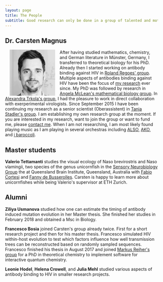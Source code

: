 ```yaml
---
layout: page
title: The People
subtitle: Good research can only be done in a group of talented and motivated people.
---
```



## Dr. Carsten Magnus

<img src="/img/carsten2.jpg" alt="Drawing" style="width: 150px;" hspace="15px" align="left"/>  After having studied mathematics, chemistry, and German literature in Münster, Germany, I transferred to theoretical biology for his PhD. Already then I started working on antibody binding against HIV in [Roland Regoes' group][link Roland]. Multiple aspects of antibodies binding against HIV have been the focus of [my research][link my research] ever since. My PhD was followed by research in [Angela McLean's mathematical biology group][link Oxford]. In [Alexandra Trkola's group][link Alexandra], I had the pleasure to work in direct collaboration with exerperimental virologists. Since September 2015 I have been continuing my research as a senior scientist (Oberassistent) in [Tanja Stadler's group][link Tanja]. I am establishing my own research group at the moment. If you are interested in my research, want to join the group or want to fund me, please [contact me][link contact]. When I am not researching, I am most likely found playing music as I am playing in several orchestras including [ALSO][link also], [AKO][link ako], and [i baroccoli][link Brokkoli].


## Master students

**Valerio Tettamanti** studies the visual ecology of Naso brevirostris and Naso vlamingii, two species of the genus unicornfish in the [Sensory Neurobiology Group][link Sensory Biology] the at Queensland Brain Institute, Queensland, Australia with [Fabio Cortesi][link Fabio Cortesi] and [Fanny de Busserolles][link Fanny]. Carsten is happy to learn more about unicornfishes while being Valerio's supervisor at ETH Zurich.





## Alumni

**Ziliya Usmanova** studied how one can estimate the timing of antibody induced mutation evolution in her Master thesis. She finished her studies in February 2018 and obtained a Msc in Biology.

**Francesco Bosia** joined Carsten's group already twice. First for a short research project and then for his master thesis. Francesco simulated HIV within-host evolution to test which factors influence how well transmission trees can be reconstructed based on randomly sampled sequences. Francesco finished his thesis in August 2017 and joined [Markus Reiher's group][lab Fran] for a PhD in theoretical chemistry to implement software for interactive quantum chemistry.

**Leonie Hodel**, **Helena Crowell**, and **Julia Mehl** studied various aspects of antibody binding to HIV in smaller research projects.


[link Roland]: http://www.tb.ethz.ch/research/regoes-group.html
[link my research]: /research/
[link Oxford]: https://www.zoo.ox.ac.uk/people/professor-angela-mclean-frs
[link Alexandra]: http://www.virology.uzh.ch/de/aboutus/personend/forschungd/gtrkolad.html]
[link Tanja]: http://www.bsse.ethz.ch/cevo
[link contact]: /contact/
[lab Fran]: https://www.ethz.ch/content/specialinterest/chab/physical-chemistry/reiher/en.html
[link also]: http://www.alumniorchester.ch
[link ako]: http://www.ako.ethz.ch
[link Brokkoli]: http://ibaroccoli.ch/
[link Fabio Cortesi]: https://qbi.uq.edu.au/profile/409/fabio-cortesi
[link Sensory Biology]: http://web.qbi.uq.edu.au/ml/
[link Fanny]: https://qbi.uq.edu.au/profile/373/fanny-de-busserolles
